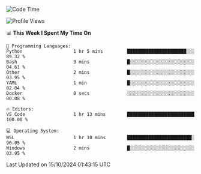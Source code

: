 <!--START_SECTION:waka-->
![Code Time](http://img.shields.io/badge/Code%20Time-731%20hrs%2053%20mins-blue)

![Profile Views](http://img.shields.io/badge/Profile%20Views-0-blue)

📊 **This Week I Spent My Time On** 

```text
💬 Programming Languages: 
Python                   1 hr 5 mins         ██████████████████████░░░   89.32 % 
Bash                     3 mins              █░░░░░░░░░░░░░░░░░░░░░░░░   04.61 % 
Other                    2 mins              █░░░░░░░░░░░░░░░░░░░░░░░░   03.95 % 
YAML                     1 min               █░░░░░░░░░░░░░░░░░░░░░░░░   02.04 % 
Docker                   0 secs              ░░░░░░░░░░░░░░░░░░░░░░░░░   00.08 % 

🔥 Editors: 
VS Code                  1 hr 13 mins        █████████████████████████   100.00 % 

💻 Operating System: 
WSL                      1 hr 10 mins        ████████████████████████░   96.05 % 
Windows                  2 mins              █░░░░░░░░░░░░░░░░░░░░░░░░   03.95 % 
```


 Last Updated on 15/10/2024 01:43:15 UTC
<!--END_SECTION:waka-->
